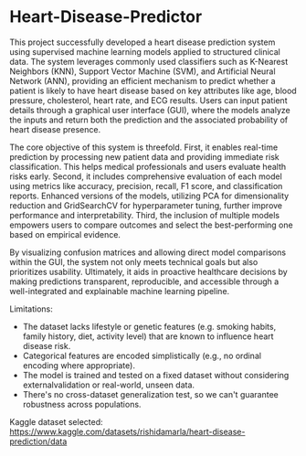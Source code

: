 # Heart-Disease-Predictor
  This project successfully developed a heart disease prediction system using supervised machine learning models applied to structured clinical data. The system leverages commonly used classifiers such as K-Nearest Neighbors (KNN), Support Vector Machine (SVM), and Artificial Neural Network (ANN), providing an efficient mechanism to predict whether a patient is likely to have heart disease based on key attributes like age, blood pressure, cholesterol, heart rate, and ECG results. Users can input patient details through a graphical user interface (GUI), where the models analyze the inputs and return both the prediction and the associated probability of heart disease presence.

  The core objective of this system is threefold. First, it enables real-time prediction by processing new patient data and providing immediate risk classification. This helps medical professionals and users evaluate health risks early. Second, it includes comprehensive evaluation of each model using metrics like accuracy, precision, recall, F1 score, and classification reports. Enhanced versions of the models, utilizing PCA for dimensionality reduction and GridSearchCV
for hyperparameter tuning, further improve performance and interpretability. Third, the inclusion of multiple models empowers users to compare outcomes and select the best-performing one based on empirical evidence.

  By visualizing confusion matrices and allowing direct model comparisons within the GUI, the system not only meets technical goals but also prioritizes usability. Ultimately, it aids in proactive healthcare decisions by making predictions transparent, reproducible, and accessible through a well-integrated and explainable machine learning pipeline.

Limitations:
- The dataset lacks lifestyle or genetic features (e.g. smoking habits, family history, diet, activity level) that are known to influence heart disease risk.
- Categorical features are encoded simplistically (e.g., no ordinal encoding where appropriate).
- The model is trained and tested on a fixed dataset without considering externalvalidation or real-world, unseen data.
- There's no cross-dataset generalization test, so we can't guarantee robustness across populations.

Kaggle dataset selected:
https://www.kaggle.com/datasets/rishidamarla/heart-disease-prediction/data

